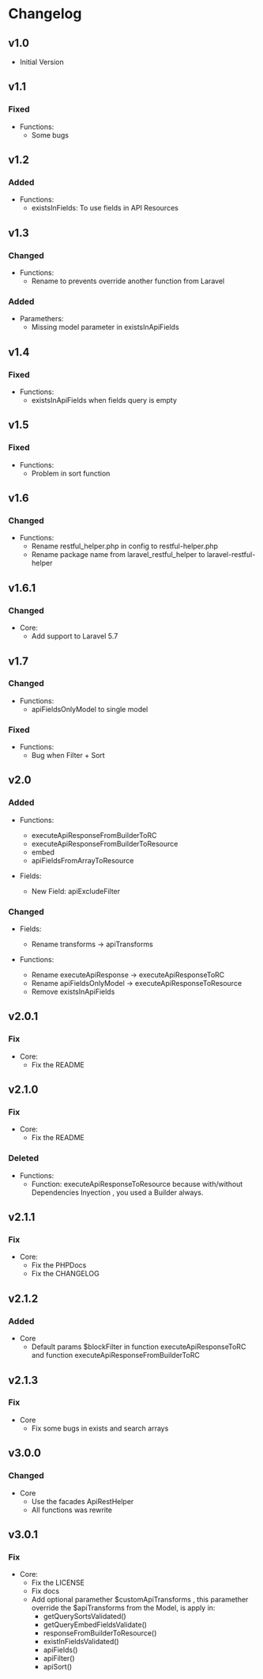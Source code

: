 # Changelog

## v1.0

- Initial Version

## v1.1

### Fixed

- Functions:
    - Some bugs

## v1.2

### Added

- Functions:
    - existsInFields: To use fields in API Resources

## v1.3

### Changed

- Functions:
    - Rename to prevents override another function from Laravel
	
### Added

- Paramethers: 
    - Missing model parameter in existsInApiFields

## v1.4

### Fixed

- Functions:
    - existsInApiFields when fields query is empty

## v1.5

### Fixed

- Functions: 
    - Problem in sort function

## v1.6

### Changed

- Functions:
    - Rename restful_helper.php in config to restful-helper.php
    - Rename package name from laravel_restful_helper to laravel-restful-helper

## v1.6.1

### Changed

- Core:
    - Add support to Laravel 5.7

## v1.7

### Changed

- Functions:
    - apiFieldsOnlyModel to single model

### Fixed

- Functions:
    - Bug when Filter + Sort

## v2.0

### Added

- Functions:
    - executeApiResponseFromBuilderToRC
    - executeApiResponseFromBuilderToResource
    - embed
    - apiFieldsFromArrayToResource

- Fields:
    - New Field: apiExcludeFilter

### Changed

- Fields:
    - Rename transforms -> apiTransforms
    
- Functions:
    - Rename executeApiResponse -> executeApiResponseToRC
    - Rename apiFieldsOnlyModel -> executeApiResponseToResource
    - Remove existsInApiFields

## v2.0.1

### Fix

- Core:
    - Fix the README

## v2.1.0

### Fix

- Core:
    - Fix the README

### Deleted

- Functions:
    - Function: executeApiResponseToResource because with/without Dependencies Inyection , you used a Builder always.

## v2.1.1

### Fix

- Core:
    - Fix the PHPDocs
    - Fix the CHANGELOG

## v2.1.2

### Added

- Core
    - Default params $blockFilter in function executeApiResponseToRC and function executeApiResponseFromBuilderToRC
    
## v2.1.3

### Fix

- Core
    - Fix some bugs in exists and search arrays
    
## v3.0.0

### Changed

- Core
    - Use the facades ApiRestHelper
    - All functions was rewrite

## v3.0.1

### Fix

- Core:
    - Fix the LICENSE
    - Fix docs
    - Add optional paramether $customApiTransforms , this paramether override the $apiTransforms from the Model, is apply in:
        - getQuerySortsValidated()
        - getQueryEmbedFieldsValidate()
        - responseFromBuilderToResource()
        - existInFieldsValidated()
        - apiFields()
        - apiFilter()
        - apiSort()

